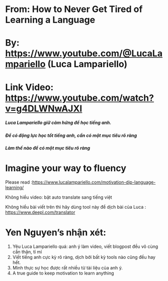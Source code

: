 # From: How to Never Get Tired of Learning a Language 

# By: https://www.youtube.com/@LucaLampariello (Luca Lampariello)

# Link Video: https://www.youtube.com/watch?v=g4DLWNwAJXI 

##### Luca Lampariello giữ cảm hứng để học tiếng anh.
##### Để có động lực học tốt tiếng anh, cần có một mục tiêu rõ ràng

##### Làm thế nào để có một mục tiêu rõ ràng

# Imagine your way to fluency

Please read :https://www.lucalampariello.com/motivation-dip-language-learning/

Không hiểu video: bật auto translate sang tiếng việt 

Không hiểu bài viết trên thì hãy dùng tool này để dịch bài của Luca : https://www.deepl.com/translator

# Yen Nguyen’s nhận xét:
1.	Yêu Luca Lampariello quá: anh ý làm video, viết blogpost đều vô cùng cần thận, tỉ mỉ
2.	Viết tiếng anh cực kỳ rõ ràng, dịch bởi bất kỳ tools nào cũng đều hay hết. 
3.	Mình thực sự học được rất nhiều từ tài liệu của anh ý. 
4.	A true guide to keep motivation to learn anything

